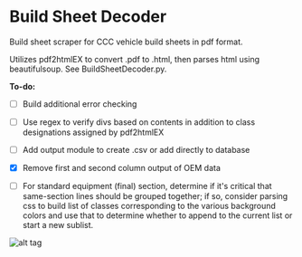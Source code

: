# Build Sheet Decoder
Build sheet scraper for CCC vehicle build sheets in pdf format.

Utilizes pdf2htmlEX to convert .pdf to .html, then parses html using beautifulsoup. See BuildSheetDecoder.py.

**To-do:**
- [ ] Build additional error checking
- [ ] Use regex to verify divs based on contents in addition to class designations assigned by pdf2htmlEX
- [ ] Add output module to create .csv or add directly to database
- [X] Remove first and second column output of OEM data
- [ ] For standard equipment (final) section, determine if it's critical that same-section lines should be grouped together; if so, consider parsing css to build list of classes corresponding to the various background colors and use that to determine whether to append to the current list or start a new sublist.


![alt tag](https://cloud.githubusercontent.com/assets/23618756/22530352/215a44d4-e8a9-11e6-8e8a-dee3e55904d4.gif)
